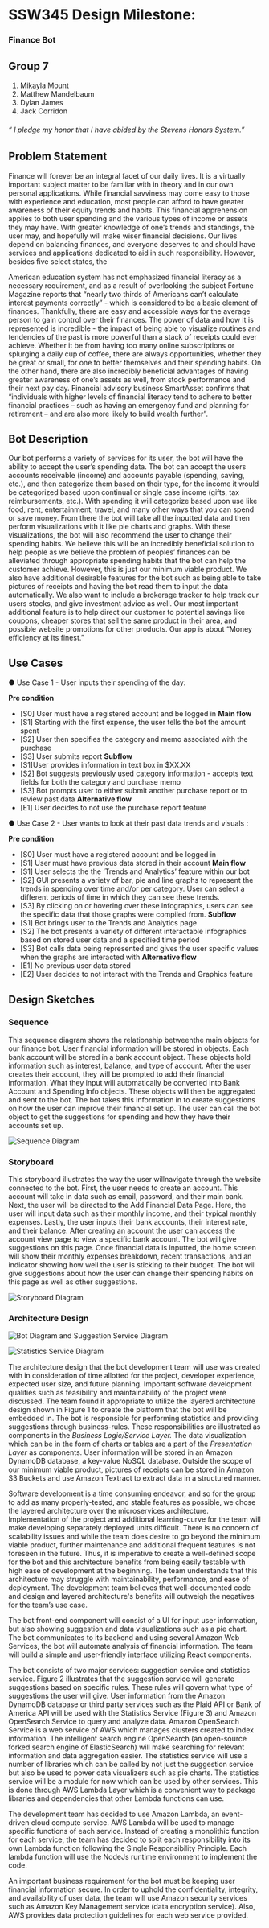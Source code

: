 # SSW345 Design Milestone:
### Finance Bot


## Group 7
1. Mikayla Mount
2. Matthew Mandelbaum
3. Dylan James
4. Jack Corridon


###### “ I pledge my honor that I have abided by the Stevens Honors System.”

## Problem Statement

Finance will forever be an integral facet of our daily lives. It is a virtually important
subject matter to be familiar with in theory and in our own personal applications. While financial
savviness may come easy to those with experience and education, most people can afford to have
greater awareness of their equity trends and habits. This financial apprehension applies to both
user spending and the various types of income or assets they may have. With greater knowledge
of one’s trends and standings, the user may, and hopefully will make wiser financial decisions.
Our lives depend on balancing finances, and everyone deserves to and should have services and
applications dedicated to aid in such responsibility. However, besides five select states, the


American education system has not emphasized financial literacy as a necessary requirement,
and as a result of overlooking the subject Fortune Magazine reports that “nearly two thirds of
Americans can’t calculate interest payments correctly” - which is considered to be a basic
element of finances.
Thankfully, there are easy and accessible ways for the average person to gain control over
their finances. The power of data and how it is represented is incredible - the impact of being
able to visualize routines and tendencies of the past is more powerful than a stack of receipts
could ever achieve. Whether it be from having too many online subscriptions or splurging a daily
cup of coffee, there are always opportunities, whether they be great or small, for one to better
themselves and their spending habits. On the other hand, there are also incredibly beneficial
advantages of having greater awareness of one’s assets as well, from stock performance and their
next pay day. Financial advisory business SmartAsset confirms that “individuals with higher
levels of financial literacy tend to adhere to better financial practices – such as having an
emergency fund and planning for retirement – and are also more likely to build wealth further”.

## Bot Description

Our bot performs a variety of services for its user, the bot will have the ability to accept
the user’s spending data. The bot can accept the users accounts receivable (income) and accounts
payable (spending, saving, etc.), and then categorize them based on their type, for the income it
would be categorized based upon continual or single case income (gifts, tax reimbursements,
etc.). With spending it will categorize based upon use like food, rent, entertainment, travel, and
many other ways that you can spend or save money. From there the bot will take all the inputted
data and then perform visualizations with it like pie charts and graphs. With these visualizations,
the bot will also recommend the user to change their spending habits.
We believe this will be an incredibly beneficial solution to help people as we believe the
problem of peoples’ finances can be alleviated through appropriate spending habits that the bot
can help the customer achieve. However, this is just our minimum viable product. We also have
additional desirable features for the bot such as being able to take pictures of receipts and having
the bot read them to input the data automatically. We also want to include a brokerage tracker to
help track our users stocks, and give investment advice as well. Our most important additional
feature is to help direct our customer to potential savings like coupons, cheaper stores that sell
the same product in their area, and possible website promotions for other products. Our app is
about “Money efficiency at its finest.”

## Use Cases


● Use Case 1 - User inputs their spending of the day:


**Pre condition**
- [S0] User must have a registered account and be logged in
**Main flow**
- [S1] Starting with the first expense, the user tells the bot the amount spent
- [S2] User then specifies the category and memo associated with the purchase
- [S3] User submits report
**Subflow**
- [S1]User provides information in text box in $XX.XX
- [S2] Bot suggests previously used category information - accepts text fields for
both the category and purchase memo
- [S3] Bot prompts user to either submit another purchase report or to review past
data
**Alternative flow**
- [E1] User decides to not use the purchase report feature




● Use Case 2 - User wants to look at their past data trends and visuals :



**Pre condition**
- [S0] User must have a registered account and be logged in
- [S1] User must have previous data stored in their account
**Main flow**
- [S1] User selects the the ‘Trends and Analytics’ feature within our bot
- [S2] GUI presents a variety of bar, pie and line graphs to represent the trends in
spending over time and/or per category. User can select a different periods of
time in which they can see these trends.
- [S3] By clicking on or hovering over these infographics, users can see the
specific data that those graphs were compiled from.
**Subflow**
- [S1] Bot brings user to the Trends and Analytics page
- [S2] The bot presents a variety of different interactable infographics based on
stored user data and a specified time period
- [S3] Bot calls data being represented and gives the user specific values when the
graphs are interacted with
**Alternative flow**
- [E1] No previous user data stored
- [E2] User decides to not interact with the Trends and Graphics feature


## Design Sketches


### Sequence

This sequence diagram shows the relationship betweenthe main objects for our finance
bot. User financial information will be stored in objects. Each bank account will be stored in a
bank account object. These objects hold information such as interest, balance, and type of
account. After the user creates their account, they will be prompted to add their financial
information. What they input will automatically be converted into Bank Account and Spending
Info objects. These objects will then be aggregated and sent to the bot. The bot takes this
information in to create suggestions on how the user can improve their financial set up. The user
can call the bot object to get the suggestions for spending and how they have their accounts set
up.

![Sequence Diagram](https://github.com/mmandelb2201/finance-bot/blob/main/Sequence%20Diagram%20.png)

### Storyboard


This storyboard illustrates the way the user willnavigate through the website connected
to the bot. First, the user needs to create an account. This account will take in data such as email,
password, and their main bank. Next, the user will be directed to the Add Financial Data Page.
Here, the user will input data such as their monthly income, and their typical monthly expenses.
Lastly, the user inputs their bank accounts, their interest rate, and their balance. After creating an
account the user can access the account view page to view a specific bank account. The bot will
give suggestions on this page. Once financial data is inputted, the home screen will show their
monthly expenses breakdown, recent transactions, and an indicator showing how well the user is
sticking to their budget. The bot will give suggestions about how the user can change their
spending habits on this page as well as other suggestions.

![Storyboard Diagram](https://github.com/mmandelb2201/finance-bot/blob/main/Storyboard%20Diagram%20.png)

### Architecture Design


![Bot Diagram and Suggestion Service Diagram](https://github.com/mmandelb2201/finance-bot/blob/main/Architecture%20Design%20-%20Bot%20and%20Suggestion%20Diagram.png)

![Statistics Service Diagram](https://github.com/mmandelb2201/finance-bot/blob/main/Architecture%20Design%20-%20Statistics%20Service%20Diagram.png)


The architecture design that the bot development team will use was created with in consideration of time allotted for the project, developer experience, expected user size, and future planning. Important software development qualities such as feasibility and maintainability of the project were discussed. The team found it appropriate to utilize the layered architecture design shown in Figure 1 to create the platform that the bot will be embedded in. The bot is responsible for performing statistics and providing suggestions through business-rules. These responsibilities are illustrated as components in the *Business Logic/Service Layer.* The data visualization which can be in the form of charts or tables are a part of the *Presentation Layer* as components. User information will be stored in an Amazon DynamoDB database, a key-value NoSQL database. Outside the scope of our minimum viable product, pictures of receipts can be stored in Amazon S3 Buckets and use Amazon Textract to extract data in a structured manner.

Software development is a time consuming endeavor, and so for the group to add as many properly-tested, and stable features as possible, we chose the layered architecture over the microservices architecture. Implementation of the project and additional learning-curve for the team will make developing separately deployed units difficult. There is no concern of scalability issues and while the team does desire to go beyond the minimum viable product, further maintenance and additional frequent features is not foreseen in the future. Thus, it is imperative to create a well-defined scope for the bot and this architecture benefits from being easily testable with high ease of development at the beginning. The team understands that this architecture may struggle with maintainability, performance, and ease of deployment. The development team believes that well-documented code and design and layered architecture's benefits will outweigh the negatives for the team’s use case.

The bot front-end component will consist of a UI for input user information, but also showing suggestion and data visualizations such as a pie chart. The bot communicates to its backend and using several Amazon Web Services, the bot will automate analysis of financial information. The team will build a simple and user-friendly interface utilizing React components.

The bot consists of two major services: suggestion service and statistics service. Figure 2 illustrates that the suggestion service will generate suggestions based on specific rules. These rules will govern what type of suggestions the user will give. User information from the Amazon DynamoDB database or third party services such as the Plaid API or Bank of America API will be used with the Statistics Service (Figure 3) and Amazon OpenSearch Service to query and analyze data. Amazon OpenSearch Service is a web service of AWS which manages clusters created to index information. The intelligent search engine OpenSearch (an open-source forked search engine of ElasticSearch) will make searching for relevant information and data aggregation easier. The statistics service will use a number of libraries which can be called by not just the suggestion service but also be used to power data visualizers such as pie charts. The statistics service will be a module for now which can be used by other services. This is done through AWS Lambda Layer which is a convenient way to package libraries and dependencies that other Lambda functions can use.

The development team has decided to use Amazon Lambda, an event-driven cloud compute service. AWS Lambda will be used to manage specific functions of each service. Instead of creating a monolithic function for each service, the team has decided to split each responsibility into its own Lambda function following the Single Responsibility Principle. Each lambda function will use the NodeJs runtime environment to implement the code.

An important business requirement for the bot must be keeping user financial information secure. In order to uphold the confidentiality, integrity, and availability of user data, the team will use Amazon security services such as Amazon Key Management service (data encryption service). Also, AWS provides data protection guidelines for each web service provided.

